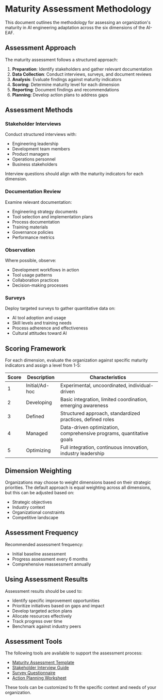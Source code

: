 # Maturity Assessment Methodology

This document outlines the methodology for assessing an organization's maturity in AI engineering adaptation across the six dimensions of the AI-EAF.

## Assessment Approach

The maturity assessment follows a structured approach:

1. **Preparation**: Identify stakeholders and gather relevant documentation
2. **Data Collection**: Conduct interviews, surveys, and document reviews
3. **Analysis**: Evaluate findings against maturity indicators
4. **Scoring**: Determine maturity level for each dimension
5. **Reporting**: Document findings and recommendations
6. **Planning**: Develop action plans to address gaps

## Assessment Methods

### Stakeholder Interviews

Conduct structured interviews with:
- Engineering leadership
- Development team members
- Product managers
- Operations personnel
- Business stakeholders

Interview questions should align with the maturity indicators for each dimension.

### Documentation Review

Examine relevant documentation:
- Engineering strategy documents
- Tool selection and implementation plans
- Process documentation
- Training materials
- Governance policies
- Performance metrics

### Observation

Where possible, observe:
- Development workflows in action
- Tool usage patterns
- Collaboration practices
- Decision-making processes

### Surveys

Deploy targeted surveys to gather quantitative data on:
- AI tool adoption and usage
- Skill levels and training needs
- Process adherence and effectiveness
- Cultural attitudes toward AI

## Scoring Framework

For each dimension, evaluate the organization against specific maturity indicators and assign a level from 1-5:

| Score | Description | Characteristics |
|-------|-------------|-----------------|
| 1     | Initial/Ad-hoc | Experimental, uncoordinated, individual-driven |
| 2     | Developing | Basic integration, limited coordination, emerging awareness |
| 3     | Defined | Structured approach, standardized practices, defined roles |
| 4     | Managed | Data-driven optimization, comprehensive programs, quantitative goals |
| 5     | Optimizing | Full integration, continuous innovation, industry leadership |

## Dimension Weighting

Organizations may choose to weight dimensions based on their strategic priorities. The default approach is equal weighting across all dimensions, but this can be adjusted based on:
- Strategic objectives
- Industry context
- Organizational constraints
- Competitive landscape

## Assessment Frequency

Recommended assessment frequency:
- Initial baseline assessment
- Progress assessment every 6 months
- Comprehensive reassessment annually

## Using Assessment Results

Assessment results should be used to:
- Identify specific improvement opportunities
- Prioritize initiatives based on gaps and impact
- Develop targeted action plans
- Allocate resources effectively
- Track progress over time
- Benchmark against industry peers

## Assessment Tools

The following tools are available to support the assessment process:
- [Maturity Assessment Template](/templates/maturity-assessment-template.md)
- [Stakeholder Interview Guide](/templates/interview-guide.md)
- [Survey Questionnaire](/templates/survey-template.md)
- [Action Planning Worksheet](/templates/action-planning.md)

These tools can be customized to fit the specific context and needs of your organization.
